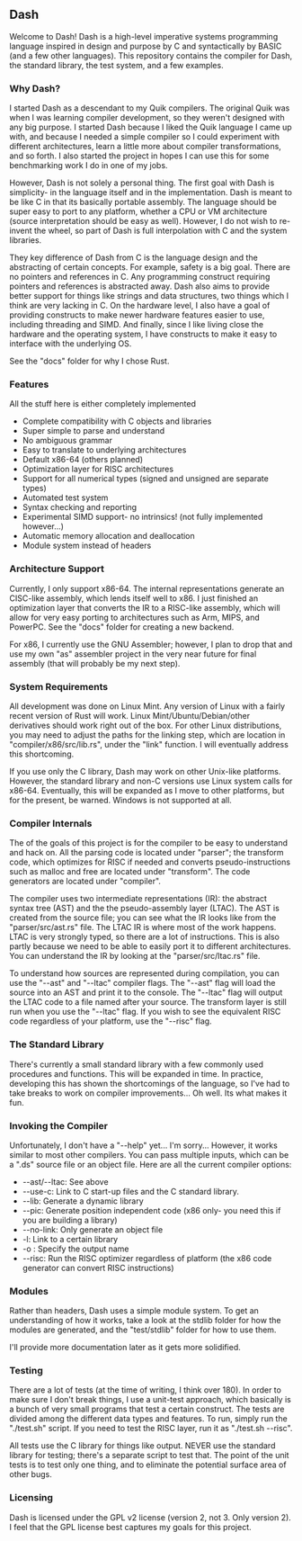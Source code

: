 ## Dash

Welcome to Dash! Dash is a high-level imperative systems programming language inspired in design and purpose by C and syntactically by BASIC (and a few other languages). This repository contains the compiler for Dash, the standard library, the test system, and a few examples.

### Why Dash?

I started Dash as a descendant to my Quik compilers. The original Quik was when I was learning compiler development, so they weren't designed with any big purpose. I started Dash because I liked the Quik language I came up with, and because I needed a simple compiler so I could experiment with different architectures, learn a little more about compiler transformations, and so forth. I also started the project in hopes I can use this for some benchmarking work I do in one of my jobs.

However, Dash is not solely a personal thing. The first goal with Dash is simplicity- in the language itself and in the implementation. Dash is meant to be like C in that its basically portable assembly. The language should be super easy to port to any platform, whether a CPU or VM architecture (source interpretation should be easy as well). However, I do not wish to re-invent the wheel, so part of Dash is full interpolation with C and the system libraries.

They key difference of Dash from C is the language design and the abstracting of certain concepts. For example, safety is a big goal. There are no pointers and references in C. Any programming construct requiring pointers and references is abstracted away. Dash also aims to provide better support for things like strings and data structures, two things which I think are very lacking in C. On the hardware level, I also have a goal of providing constructs to make newer hardware features easier to use, including threading and SIMD. And finally, since I like living close the hardware and the operating system, I have constructs to make it easy to interface with the underlying OS.

See the "docs" folder for why I chose Rust.

### Features

All the stuff here is either completely implemented

* Complete compatibility with C objects and libraries
* Super simple to parse and understand
* No ambiguous grammar
* Easy to translate to underlying architectures
* Default x86-64 (others planned)
* Optimization layer for RISC architectures
* Support for all numerical types (signed and unsigned are separate types)
* Automated test system
* Syntax checking and reporting
* Experimental SIMD support- no intrinsics! (not fully implemented however...)
* Automatic memory allocation and deallocation
* Module system instead of headers

### Architecture Support

Currently, I only support x86-64. The internal representations generate an CISC-like assembly, which lends itself well to x86. I just finished an optimization layer that converts the IR to a RISC-like assembly, which will allow for very easy porting to architectures such as Arm, MIPS, and PowerPC. See the "docs" folder for creating a new backend.

For x86, I currently use the GNU Assembler; however, I plan to drop that and use my own "as" assembler project in the very near future for final assembly (that will probably be my next step).

### System Requirements

All development was done on Linux Mint. Any version of Linux with a fairly recent version of Rust will work. Linux Mint/Ubuntu/Debian/other derivatives should work right out of the box. For other Linux distributions, you may need to adjust the paths for the linking step, which are location in "compiler/x86/src/lib.rs", under the "link" function. I will eventually address this shortcoming.

If you use only the C library, Dash may work on other Unix-like platforms. However, the standard library and non-C versions use Linux system calls for x86-64. Eventually, this will be expanded as I move to other platforms, but for the present, be warned. Windows is not supported at all.

### Compiler Internals

The of the goals of this project is for the compiler to be easy to understand and hack on. All the parsing code is located under "parser"; the transform code, which optimizes for RISC if needed and converts pseudo-instructions such as malloc and free are located under "transform". The code generators are located under "compiler".

The compiler uses two intermediate representations (IR): the abstract syntax tree (AST) and the the pseudo-assembly layer (LTAC). The AST is created from the source file; you can see what the IR looks like from the "parser/src/ast.rs" file. The LTAC IR is where most of the work happens. LTAC is very strongly typed, so there are a lot of instructions. This is also partly because we need to be able to easily port it to different architectures. You can understand the IR by looking at the "parser/src/ltac.rs" file.

To understand how sources are represented during compilation, you can use the "--ast" and "--ltac" compiler flags. The "--ast" flag will load the source into an AST and print it to the console. The "--ltac" flag will output the LTAC code to a file named after your source. The transform layer is still run when you use the "--ltac" flag. If you wish to see the equivalent RISC code regardless of your platform, use the "--risc" flag.

### The Standard Library

There's currently a small standard library with a few commonly used procedures and functions. This will be expanded in time. In practice, developing this has shown the shortcomings of the language, so I've had to take breaks to work on compiler improvements... Oh well. Its what makes it fun.

### Invoking the Compiler

Unfortunately, I don't have a "--help" yet... I'm sorry... However, it works similar to most other compilers. You can pass multiple inputs, which can be a ".ds" source file or an object file. Here are all the current compiler options:

* --ast/--ltac: See above
* --use-c: Link to C start-up files and the C standard library.
* --lib: Generate a dynamic library
* --pic: Generate position independent code (x86 only- you need this if you are building a library)
* --no-link: Only generate an object file
* -l<lib>: Link to a certain library
* -o <name>: Specify the output name
* --risc: Run the RISC optimizer regardless of platform (the x86 code generator can convert RISC instructions)

### Modules

Rather than headers, Dash uses a simple module system. To get an understanding of how it works, take a look at the stdlib folder for how the modules are generated, and the "test/stdlib" folder for how to use them.

I'll provide more documentation later as it gets more solidified.

### Testing

There are a lot of tests (at the time of writing, I think over 180). In order to make sure I don't break things, I use a unit-test approach, which basically is a bunch of very small programs that test a certain construct. The tests are divided among the different data types and features. To run, simply run the "./test.sh" script. If you need to test the RISC layer, run it as "./test.sh --risc".

All tests use the C library for things like output. NEVER use the standard library for testing; there's a separate script to test that. The point of the unit tests is to test only one thing, and to eliminate the potential surface area of other bugs.

### Licensing

Dash is licensed under the GPL v2 license (version 2, not 3. Only version 2). I feel that the GPL license best captures my goals for this project.


